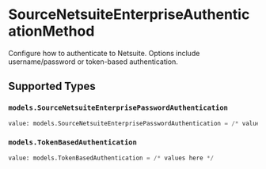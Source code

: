 # SourceNetsuiteEnterpriseAuthenticationMethod

Configure how to authenticate to Netsuite. Options include username/password or token-based authentication.


## Supported Types

### `models.SourceNetsuiteEnterprisePasswordAuthentication`

```python
value: models.SourceNetsuiteEnterprisePasswordAuthentication = /* values here */
```

### `models.TokenBasedAuthentication`

```python
value: models.TokenBasedAuthentication = /* values here */
```

